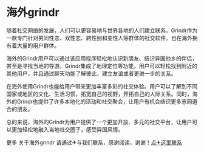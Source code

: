 # 海外grindr

随着社交网络的发展，人们可以更容易地与世界各地的人们建立联系。Grindr作为一款专门针对男同性恋、双性恋、跨性别和变性人等群体的社交软件，也在海外拥有着大量的用户群体。

海外的Grindr用户可以通过该应用程序轻松地认识新朋友、结识异国他乡的伴侣，甚至是寻找当地的导游。Grindr集成了地理定位等功能，用户可以轻松找到附近的其他用户，并且通过聊天功能了解彼此，建立友谊或者更进一步的关系。

在海外使用Grindr也能给用户带来更加丰富多彩的社交体验。用户可以了解到不同国家或地区的文化、生活习惯，拓宽自己的视野，开拓自己的人际关系。同时，海外的Grindr也提供了许多本地化的活动和社交聚会，让用户有机会结识更多志同道合的朋友。

总的来说，海外的Grindr为用户提供了一个更加开放、多元的社交平台，让用户可以更加轻松地融入当地社交圈子，感受异国风情。

更多 关于海外grindr 请通过✈与我们联系，感谢阅读，谢谢！[点✈这里联系](https://sms.k02.cc)